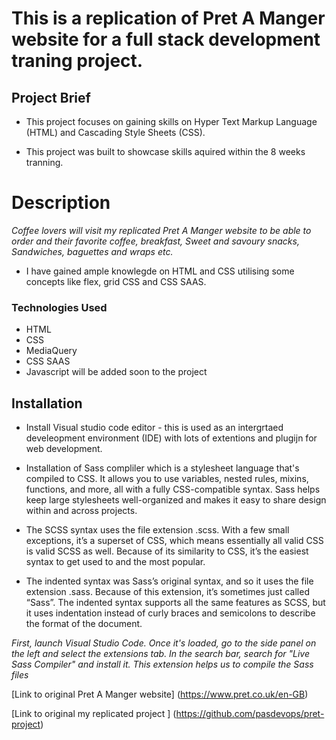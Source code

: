 # This is a replication of  Pret A Manger website for a full stack development traning project.

## Project Brief

- This project focuses on gaining skills on Hyper Text Markup Language (HTML) and Cascading Style Sheets (CSS). 


- This project was built to showcase skills aquired within the 8 weeks tranning.

# Description 
*Coffee lovers will visit my replicated  Pret A Manger website to be able to order and their favorite coffee, breakfast, Sweet and savoury snacks, Sandwiches, baguettes and wraps etc.*

- I have gained ample knowlegde on HTML and CSS utilising some concepts like flex, grid CSS and CSS SAAS.

### Technologies Used
- HTML
- CSS
- MediaQuery
- CSS SAAS
- Javascript will be added soon to the project


## Installation
- Install Visual studio code editor - this is used as an intergrtaed develeopment environment (IDE) with lots of extentions and plugijn for web development. 

- Installation of Sass compliler which is a stylesheet language that's compiled to CSS. It allows you to use variables, nested rules, mixins, functions, and more, all with a fully CSS-compatible syntax. Sass helps keep large stylesheets well-organized and makes it easy to share design within and across projects.

- The SCSS syntax uses the file extension .scss. With a few small exceptions, it’s a superset of CSS, which means essentially all valid CSS is valid SCSS as well. Because of its similarity to CSS, it’s the easiest syntax to get used to and the most popular.

- The indented syntax was Sass’s original syntax, and so it uses the file extension .sass. Because of this extension, it’s sometimes just called “Sass”. The indented syntax supports all the same features as SCSS, but it uses indentation instead of curly braces and semicolons to describe the format of the document.

*First, launch Visual Studio Code. Once it's loaded, go to the side panel on the left and select the extensions tab. In the search bar, search for "Live Sass Compiler" and install it. This extension helps us to compile the Sass files*

[Link to original Pret A Manger website] (https://www.pret.co.uk/en-GB)

[Link to original my replicated project ] (https://github.com/pasdevops/pret-project)
